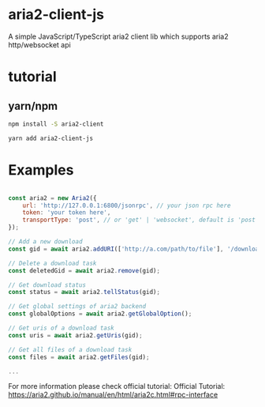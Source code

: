 # aria2-client-js
A simple JavaScript/TypeScript aria2 client lib which supports aria2 http/websocket api

# tutorial

## yarn/npm

```bash
npm install -S aria2-client
```

```bash
yarn add aria2-client-js
```

# Examples

```javascript

const aria2 = new Aria2({
    url: 'http://127.0.0.1:6800/jsonrpc', // your json rpc here
    token: 'your token here',
    transportType: 'post', // or 'get' | 'websocket', default is 'post'
});

// Add a new download
const gid = await aria2.addURI(['http://a.com/path/to/file'], '/downloads');

// Delete a download task
const deletedGid = await aria2.remove(gid);

// Get download status
const status = await aria2.tellStatus(gid);

// Get global settings of aria2 backend
const globalOptions = await aria2.getGlobalOption();

// Get uris of a download task
const uris = await aria2.getUris(gid);

// Get all files of a download task
const files = await aria2.getFiles(gid);

...

```

For more information please check official tutorial: Official Tutorial:
https://aria2.github.io/manual/en/html/aria2c.html#rpc-interface
